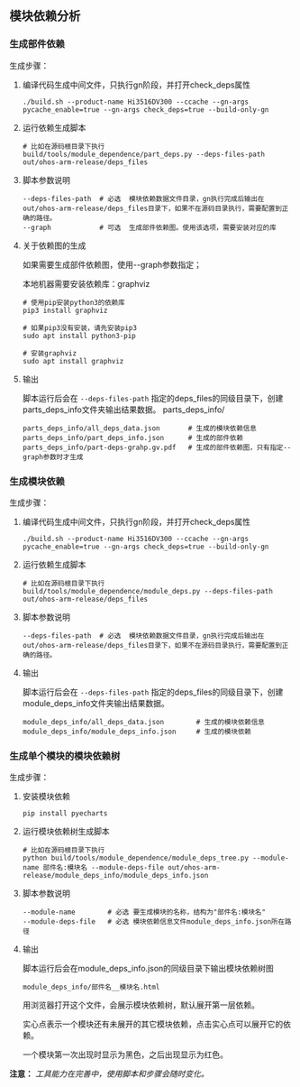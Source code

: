 

## 模块依赖分析



### 生成部件依赖



生成步骤：

1. 编译代码生成中间文件，只执行gn阶段，并打开check_deps属性

   ```shell
   ./build.sh --product-name Hi3516DV300 --ccache --gn-args pycache_enable=true --gn-args check_deps=true --build-only-gn 
   ```

2. 运行依赖生成脚本

   ```shell
   # 比如在源码根目录下执行
   build/tools/module_dependence/part_deps.py --deps-files-path out/ohos-arm-release/deps_files
   ```

3. 脚本参数说明

   ```
   --deps-files-path  # 必选  模块依赖数据文件目录，gn执行完成后输出在out/ohos-arm-release/deps_files目录下，如果不在源码目录执行，需要配置到正确的路径。
   --graph            # 可选  生成部件依赖图。使用该选项，需要安装对应的库
   ```

4. 关于依赖图的生成

   如果需要生成部件依赖图，使用--graph参数指定；

   本地机器需要安装依赖库：graphviz

   ```
   # 使用pip安装python3的依赖库
   pip3 install graphviz
   
   # 如果pip3没有安装，请先安装pip3
   sudo apt install python3-pip
   
   # 安装graphviz
   sudo apt install graphviz
   ```

5. 输出

   脚本运行后会在 `--deps-files-path` 指定的deps_files的同级目录下，创建parts_deps_info文件夹输出结果数据。
   parts_deps_info/
   ```
   parts_deps_info/all_deps_data.json       # 生成的模块依赖信息
   parts_deps_info/part_deps_info.json      # 生成的部件依赖
   parts_deps_info/part-deps-grahp.gv.pdf   # 生成的部件依赖图，只有指定--graph参数时才生成
   ```

   
### 生成模块依赖



生成步骤：

1. 编译代码生成中间文件，只执行gn阶段，并打开check_deps属性

   ```shell
   ./build.sh --product-name Hi3516DV300 --ccache --gn-args pycache_enable=true --gn-args check_deps=true --build-only-gn 
   ```

2. 运行依赖生成脚本

   ```shell
   # 比如在源码根目录下执行
   build/tools/module_dependence/module_deps.py --deps-files-path out/ohos-arm-release/deps_files
   ```

3. 脚本参数说明

   ```
   --deps-files-path  # 必选  模块依赖数据文件目录，gn执行完成后输出在out/ohos-arm-release/deps_files目录下，如果不在源码目录执行，需要配置到正确的路径。
   ```

4. 输出

   脚本运行后会在 `--deps-files-path` 指定的deps_files的同级目录下，创建module_deps_info文件夹输出结果数据。
   ```
   module_deps_info/all_deps_data.json        # 生成的模块依赖信息
   module_deps_info/module_deps_info.json     # 生成的模块依赖
   ```


### 生成单个模块的模块依赖树



生成步骤：

1. 安装模块依赖

   ```
   pip install pyecharts
   ```

2. 运行模块依赖树生成脚本

   ```
   # 比如在源码根目录下执行
   python build/tools/module_dependence/module_deps_tree.py --module-name 部件名:模块名 --module-deps-file out/ohos-arm-release/module_deps_info/module_deps_info.json
   ```

3. 脚本参数说明

   ```
   --module-name        # 必选 要生成模块的名称，结构为"部件名:模块名"
   --module-deps-file   # 必选 模块依赖信息文件module_deps_info.json所在路径
   ```

4. 输出

   脚本运行后会在module_deps_info.json的同级目录下输出模块依赖树图

   ```
   module_deps_info/部件名__模块名.html
   ```

   用浏览器打开这个文件，会展示模块依赖树，默认展开第一层依赖。

   实心点表示一个模块还有未展开的其它模块依赖，点击实心点可以展开它的依赖。

   一个模块第一次出现时显示为黑色，之后出现显示为红色。

   

**注意：**
*工具能力在完善中，使用脚本和步骤会随时变化。*
